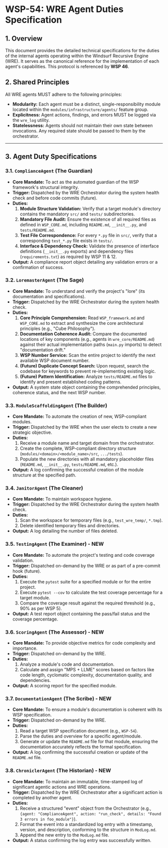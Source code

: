 # WSP-54: WRE Agent Duties Specification

## 1. Overview

This document provides the detailed technical specifications for the duties of the internal agents operating within the Windsurf Recursive Engine (WRE). It serves as the canonical reference for the implementation of each agent's capabilities. This protocol is referenced by **WSP 46**.

## 2. Shared Principles

All WRE agents MUST adhere to the following principles:
- **Modularity:** Each agent must be a distinct, single-responsibility module located within the `modules/infrastructure/agents/` feature group.
- **Explicitness:** Agent actions, findings, and errors MUST be logged via the `wre_log` utility.
- **Statelessness:** Agents should not maintain their own state between invocations. Any required state should be passed to them by the orchestrator.

---

## 3. Agent Duty Specifications

### 3.1. `ComplianceAgent` (The Guardian)

- **Core Mandate:** To act as the automated guardian of the WSP framework's structural integrity.
- **Trigger:** Dispatched by the WRE Orchestrator during the system health check and before code commits (future).
- **Duties:**
    1.  **Module Structure Validation:** Verify that a target module's directory contains the mandatory `src/` and `tests/` subdirectories.
    2.  **Mandatory File Audit:** Ensure the existence of all required files as defined in `WSP_CORE.md`, including `README.md`, `__init__.py`, and `tests/README.md`.
    3.  **Test File Correspondence:** For every `*.py` file in `src/`, verify that a corresponding `test_*.py` file exists in `tests/`.
    4.  **Interface & Dependency Check:** Validate the presence of interface definitions (`__init__.py` exports) and dependency files (`requirements.txt`) as required by WSP 11 & 12.
- **Output:** A compliance report object detailing any validation errors or a confirmation of success.

### 3.2. `LoremasterAgent` (The Sage)

- **Core Mandate:** To understand and verify the project's "lore" (its documentation and specifications).
- **Trigger:** Dispatched by the WRE Orchestrator during the system health check.
- **Duties:**
    1.  **Core Principle Comprehension:** Read `WSP_framework.md` and `WSP_CORE.md` to extract and synthesize the core architectural principles (e.g., "Cube Philosophy").
    2.  **Documentation Coherence Audit:** Compare the documented locations of key components (e.g., agents in `wre_core/README.md`) against their actual implementation paths (`main.py` imports) to detect "documentation drift."
    3.  **WSP Number Service:** Scan the entire project to identify the next available WSP document number.
    4.  **(Future) Duplicate Concept Search:** Upon request, search the codebase for keywords to prevent re-implementing existing logic.
    5.  **(Future) Pattern Identification:** Analyze `tests/README.md` files to identify and present established coding patterns.
- **Output:** A system state object containing the comprehended principles, coherence status, and the next WSP number.

### 3.3. `ModuleScaffoldingAgent` (The Builder)

- **Core Mandate:** To automate the creation of new, WSP-compliant modules.
- **Trigger:** Dispatched by the WRE when the user elects to create a new strategic objective.
- **Duties:**
    1.  Receive a module name and target domain from the orchestrator.
    2.  Create the complete, WSP-compliant directory structure (`modules/<domain>/<module_name>/src`, `.../tests`).
    3.  Populate the new directories with all mandatory placeholder files (`README.md`, `__init__.py`, `tests/README.md`, etc.).
- **Output:** A log confirming the successful creation of the module structure at the specified path.

### 3.4. `JanitorAgent` (The Cleaner)

- **Core Mandate:** To maintain workspace hygiene.
- **Trigger:** Dispatched by the WRE Orchestrator during the system health check.
- **Duties:**
    1.  Scan the workspace for temporary files (e.g., `test_wre_temp/`, `*.tmp`).
    2.  Delete identified temporary files and directories.
- **Output:** A log detailing the number of files deleted.

### 3.5. `TestingAgent` (The Examiner) - **NEW**

- **Core Mandate:** To automate the project's testing and code coverage validation.
- **Trigger:** Dispatched on-demand by the WRE or as part of a pre-commit hook (future).
- **Duties:**
    1.  Execute the `pytest` suite for a specified module or for the entire project.
    2.  Execute `pytest --cov` to calculate the test coverage percentage for a target module.
    3.  Compare the coverage result against the required threshold (e.g., 90% as per WSP 5).
- **Output:** A test report object containing the pass/fail status and the coverage percentage.

### 3.6. `ScoringAgent` (The Assessor) - **NEW**

- **Core Mandate:** To provide objective metrics for code complexity and importance.
- **Trigger:** Dispatched on-demand by the WRE.
- **Duties:**
    1.  Analyze a module's code and documentation.
    2.  Calculate and assign "MPS + LLME" scores based on factors like code length, cyclomatic complexity, documentation quality, and dependencies.
- **Output:** A scoring report for the specified module.

### 3.7. `DocumentationAgent` (The Scribe) - **NEW**

- **Core Mandate:** To ensure a module's documentation is coherent with its WSP specification.
- **Trigger:** Dispatched on-demand by the WRE.
- **Duties:**
    1.  Read a target WSP specification document (e.g., `WSP-54`).
    2.  Parse the duties and overview for a specific agent/module.
    3.  Generate or update the `README.md` file for that module, ensuring the documentation accurately reflects the formal specification.
- **Output:** A log confirming the successful creation or update of the `README.md` file.

### 3.8. `ChroniclerAgent` (The Historian) - **NEW**

- **Core Mandate:** To maintain an immutable, time-stamped log of significant agentic actions and WRE operations.
- **Trigger:** Dispatched by the WRE Orchestrator after a significant action is completed by another agent.
- **Duties:**
    1.  Receive a structured "event" object from the Orchestrator (e.g., `{agent: "ComplianceAgent", action: "run_check", details: "Found 3 errors in foo_module"}`).
    2.  Format the event into a standardized log entry with a timestamp, version, and description, conforming to the structure in `ModLog.md`.
    3.  Append the new entry to the `ModLog.md` file.
- **Output:** A status confirming the log entry was successfully written. 